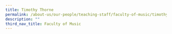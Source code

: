 ```yaml
---
title: Timothy Thorne
permalink: /about-us/our-people/teaching-staff/faculty-of-music/timothy-thorne/
description: ""
third_nav_title: Faculty of Music
---
```

